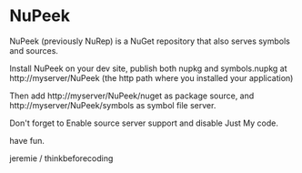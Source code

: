 # NuPeek

NuPeek (previously NuRep) is a NuGet repository that also serves symbols and sources.

Install NuPeek on your dev site, publish both nupkg and symbols.nupkg at http://myserver/NuPeek (the http path where you installed your application)

Then add http://myserver/NuPeek/nuget as package source, and http://myserver/NuPeek/symbols as symbol file server.

Don't forget to Enable source server support and disable Just My code.

have fun.

jeremie / thinkbeforecoding